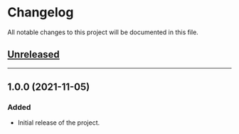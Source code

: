 # Changelog
All notable changes to this project will be documented in this file.

## [Unreleased](https://github.com/Teknasyon-Teknoloji/deepwallkis-react-native-sdk/compare/1.0.0...main)


---


## 1.0.0 (2021-11-05)
### Added
- Initial release of the project.
